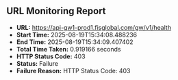 ## URL Monitoring Report

- **URL:** https://api-gw1-prod1.fisglobal.com/gw/v1/health
- **Start Time:** 2025-08-19T15:34:08.488236
- **End Time:** 2025-08-19T15:34:09.407402
- **Total Time Taken:** 0.919166 seconds
- **HTTP Status Code:** 403
- **Status:** Failure
- **Failure Reason:** HTTP Status Code: 403
